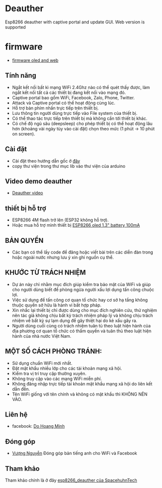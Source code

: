 # Deauther
Esp8266 deauther with captive portal and update GUI. Web version is supported

# firmware 
- [firmware oled and web](firmware/)
## Tính năng

- Ngắt kết nối bất kì mạng WiFi 2.4Ghz nào có thể quét thấy được, làm ngắt kết nối tất cả các thiết bị đang kết nối vào mạng đó.
- Captive portal bao gồm WiFi, Facebook, Zalo, Phone, Twitter.
- Attack và Captive portal có thể hoạt động cùng lúc.
- Hỗ trợ bàn phím nhấn trực tiếp trên thiết bị.
- Lưu thông tin người dùng trực tiếp vào File system của thiết bị.
- Có thể thao tác trực tiếp trên thiết bị mà không cần tới thiết bị khác.
- Có chế độ ngủ sâu (deepsleep) cho phép thiết bị có thể hoạt động lâu hơn (khoảng vài ngày tùy vào cài đặt) chọn theo mức (1 phút -> 10 phút on screen).


## Cài đặt
- Cài đặt theo hướng dẫn gốc ở [đây](https://github.com/SpacehuhnTech/esp8266_deauther/wiki)
- copy thư viện trong thư mục lib vào thư viện của arduino

## Video demo deauther
- [Deauther video](https://www.youtube.com/watch?v=lw4Dw__N6mw)

## thiết bị hỗ trợ 
- ESP8266 4M flash trở lên (ESP32 không hỗ trợ).
- Hoặc mua hỗ trợ mình thiết bị [ESP8266 oled 1.3" battery 100mA](https://shopee.vn/Esp8266-m%C3%A0n-h%C3%ACnh-oled-1.3--i.28473572.7534622099)


## BẢN QUYỀN
- Các bạn có thể lấy code để đăng hoặc viết bài trên các diễn đàn trong hoặc ngoài nước nhưng lưu ý xin ghi nguồn cụ thể.

## KHƯỚC TỪ TRÁCH NHIỆM
- Dự án này chỉ nhằm mục đích giúp kiểm tra bảo mật của WiFi và giúp cho người dùng biết để phòng ngừa người xấu lợi dụng tấn công chuộc lợi.
- Việc sử dụng để tấn công cơ quan tổ chức hay cơ sở hạ tầng không thuộc quyền sở hữu là hành vi bất hợp pháp.
- Xin nhắc lại thiết bị chỉ được dùng cho mục đích nghiên cứu, thử nghiệm nên tác giả không chịu bất kỳ trách nhiệm pháp lý và không chịu trách nhiệm về bất kỳ sự lạm dụng để gây thiệt hại do kẻ xấu gây ra.
- Người dùng cuối cùng có trách nhiệm tuân tủ theo luật hiện hành của địa phương cơ quan tổ chức có thẩm quyền và tuân thủ theo luật hiện hành của nhà nước Việt Nam.


## MỘT SỐ CÁCH PHÒNG TRÁNH:

- Sử dụng chuẩn WiFi mới nhất.
- Đặt mật khẩu nhiều lớp cho các tài khoản mạng xã hội.
- Kiểm tra vị trí truy cập thường xuyên.
- Không truy cập vào các mạng WiFi miễn phí.
- Không đăng nhập trực tiếp tài khoản mật khẩu mạng xã hội do liên kết dẫn đến.
- Tên WiFi giống với tên chính và không có mật khẩu thì KHÔNG NÊN VÀO.

## Liên hệ
- facebook: [Do Hoang Minh](https://www.facebook.com/dohoang.minh.90)

## Đóng góp
- [Vượng Nguyễn](https://github.com/244v234/ESP8266-WifiPhisher/tree/main/ESP8266-WifiPhisher) Đóng góp bản tiếng anh cho WiFi và Facebook
## Tham khảo
Tham khảo chính là ở đây [esp8266_deauther của SpacehuhnTech](https://github.com/SpacehuhnTech/esp8266_deauther)


